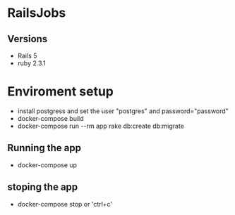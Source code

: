 # RailsJobs

Versions
------------------------------------
- Rails 5
- ruby 2.3.1


# Enviroment setup
* install postgress and set the user "postgres" and password="password"
* docker-compose build
* docker-compose run --rm app rake db:create db:migrate


## Running the app
* docker-compose up

## stoping the app
* docker-compose stop or 'ctrl+c'
